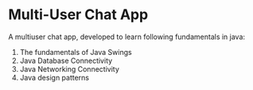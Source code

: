 #			Multi-User Chat App
A multiuser chat app, developed to learn following fundamentals in java:
1. The fundamentals of Java Swings
2. Java Database Connectivity
3. Java Networking Connectivity
4. Java design patterns

